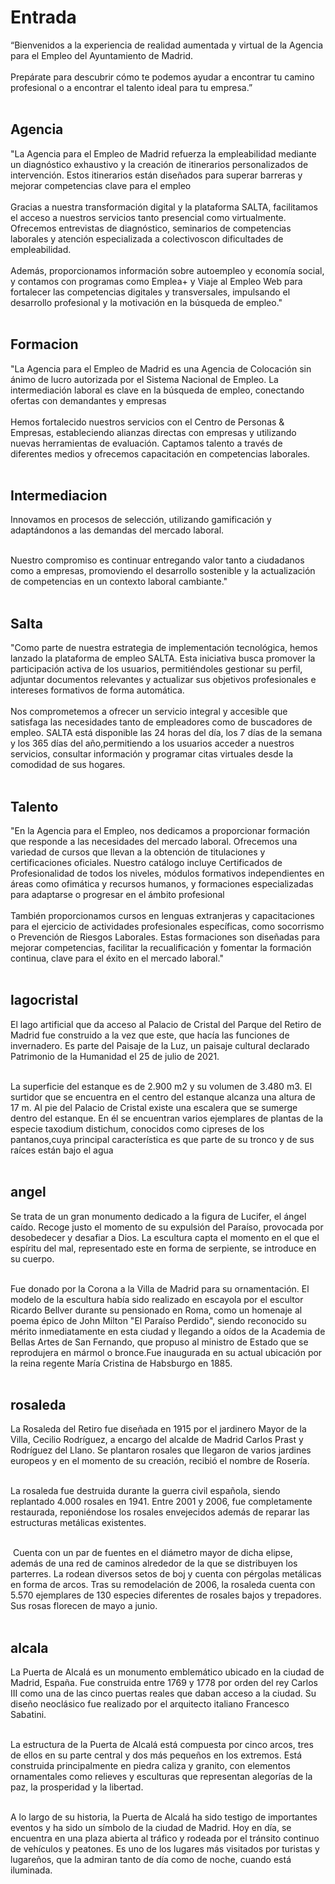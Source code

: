 # Entrada

“Bienvenidos a la experiencia de realidad aumentada y virtual de la Agencia para el Empleo del Ayuntamiento de Madrid. <br><br>
Prepárate para descubrir cómo te podemos ayudar a encontrar tu camino profesional o a encontrar el talento ideal para tu empresa.”<br><br>


## Agencia

 "La Agencia para el Empleo de Madrid refuerza la empleabilidad mediante un diagnóstico exhaustivo y la creación de itinerarios personalizados de intervención. Estos itinerarios están diseñados para superar barreras y mejorar competencias clave para el empleo<br><br>
Gracias a nuestra transformación digital y la plataforma SALTA, facilitamos el acceso a nuestros servicios tanto presencial como virtualmente. Ofrecemos entrevistas de diagnóstico, seminarios de competencias laborales y atención especializada a colectivoscon dificultades de empleabilidad.<br><br>
Además, proporcionamos información sobre autoempleo y economía social, y contamos con programas como Emplea+ y Viaje al Empleo Web para fortalecer las competencias digitales y transversales, impulsando el desarrollo profesional y la motivación en la búsqueda de empleo."
<br><br>

## Formacion

"La Agencia para el Empleo de Madrid es una Agencia de Colocación sin ánimo de lucro autorizada por el Sistema Nacional de Empleo. La intermediación laboral es clave en la búsqueda de empleo, conectando ofertas con demandantes y empresas<br><br>
Hemos fortalecido nuestros servicios con el Centro de Personas & Empresas, estableciendo alianzas directas con empresas y utilizando nuevas herramientas de evaluación. Captamos talento a través de diferentes medios y ofrecemos capacitación en competencias laborales. <br><br>

## Intermediacion

Innovamos en procesos de selección, utilizando gamificación y adaptándonos a las demandas del mercado laboral. <br><br>

Nuestro compromiso es continuar entregando valor tanto a ciudadanos como a empresas, promoviendo el desarrollo sostenible y la actualización de competencias en un contexto laboral cambiante."
<br><br>


## Salta

"Como parte de nuestra estrategia de implementación tecnológica, hemos lanzado la plataforma de empleo SALTA. Esta iniciativa busca promover la participación activa de los usuarios, permitiéndoles gestionar su perfil, adjuntar documentos relevantes y actualizar sus objetivos profesionales e intereses formativos de forma automática.<br><br>
Nos comprometemos a ofrecer un servicio integral y accesible que satisfaga las necesidades tanto de empleadores como de buscadores de empleo. SALTA está disponible las 24 horas del día, los 7 días de la semana y los 365 días del año,permitiendo a los usuarios acceder a nuestros servicios, consultar información y programar citas virtuales desde la comodidad de sus hogares. <br><br>

## Talento

"En la Agencia para el Empleo, nos dedicamos a proporcionar formación que responde a las necesidades del mercado laboral. Ofrecemos una variedad de cursos que llevan a la obtención de titulaciones y certificaciones oficiales. Nuestro catálogo incluye Certificados de Profesionalidad de todos los niveles, módulos formativos independientes en áreas como ofimática y recursos humanos, y formaciones especializadas para adaptarse o progresar en el ámbito profesional <br><br>
También proporcionamos cursos en lenguas extranjeras y capacitaciones para el ejercicio de actividades profesionales específicas, como socorrismo o Prevención de Riesgos Laborales. Estas formaciones son diseñadas para mejorar competencias, facilitar la recualificación y fomentar la formación continua, clave para el éxito en el mercado laboral."<br><br>

## lagocristal

El lago artificial que da acceso al Palacio de Cristal del Parque del Retiro de Madrid fue construido a la vez que este, que hacía las funciones de invernadero. Es parte del Paisaje de la Luz, un paisaje cultural declarado Patrimonio de la Humanidad el 25 de julio de 2021.<br><br>

La superficie del estanque es de 2.900 m2 y su volumen de 3.480 m3. El surtidor que se encuentra en el centro del estanque alcanza una altura de 17 m. Al pie del Palacio de Cristal existe una escalera que se sumerge dentro del estanque.​
En él se encuentran varios ejemplares de plantas de la especie taxodium distichum, conocidos como cipreses de los pantanos,cuya principal característica es que parte de su tronco y de sus raíces están bajo el agua<br><br>

## angel

Se trata de un gran monumento dedicado a la figura de Lucifer, el ángel caído.
Recoge justo el momento de su expulsión del Paraíso, provocada por desobedecer y desafiar a Dios.
La escultura capta el momento en el que el espíritu del mal, representado este en forma de serpiente, se introduce en su cuerpo.<br><br>

Fue donado por la Corona a la Villa de Madrid para su ornamentación. El modelo de la escultura había sido realizado en escayola por el escultor Ricardo Bellver durante su pensionado en Roma, como un homenaje al poema épico de John Milton "El Paraíso Perdido", siendo reconocido su mérito inmediatamente en esta ciudad y llegando a oídos de la Academia de Bellas Artes
de San Fernando, que propuso al ministro de Estado que se reprodujera en mármol o bronce.Fue inaugurada en su actual ubicación por la reina regente María Cristina de Habsburgo en 1885.<br><br>

## rosaleda

La Rosaleda del Retiro fue diseñada en 1915 por el jardinero Mayor de la Villa, Cecilio Rodríguez, a encargo del alcalde de Madrid Carlos Prast y Rodríguez del Llano.​​ Se plantaron rosales que llegaron de varios jardines europeos y en el momento de su creación, recibió el nombre de Rosería.<br><br>

 La rosaleda fue destruida durante la guerra civil española, siendo replantado 4.000 rosales en 1941. Entre 2001 y 2006, fue completamente restaurada, reponiéndose los rosales envejecidos además de reparar las estructuras metálicas existentes.<br><br>

​ Cuenta con un par de fuentes en el diámetro mayor de dicha elipse, además de una red de caminos alrededor de la que se distribuyen los parterres.  La rodean diversos setos de boj y cuenta con pérgolas metálicas en forma de arcos.​ Tras su remodelación de 2006, la rosaleda cuenta con 5.570 ejemplares de 130 especies diferentes de rosales bajos y trepadores.​ Sus rosas florecen de mayo a junio.<br><br>

## alcala

La Puerta de Alcalá es un monumento emblemático ubicado en la ciudad de Madrid, España. Fue construida entre 1769 y 1778 por orden del rey Carlos III como una de las cinco puertas reales que daban acceso a la ciudad. Su diseño neoclásico fue realizado por el arquitecto italiano Francesco Sabatini.<br><br>

La estructura de la Puerta de Alcalá está compuesta por cinco arcos, tres de ellos en su parte central y dos más pequeños en los extremos. Está construida principalmente en piedra caliza y granito, con elementos ornamentales como relieves y esculturas que representan alegorías de la paz, la prosperidad y la libertad. <br><br>

A lo largo de su historia, la Puerta de Alcalá ha sido testigo de importantes eventos y ha sido un símbolo de la ciudad de Madrid. Hoy en día, se encuentra en una plaza abierta al tráfico y rodeada por el tránsito continuo de vehículos y peatones. Es uno de los lugares más visitados por turistas y lugareños, que la admiran tanto de día como de noche, cuando está iluminada.<br><br>